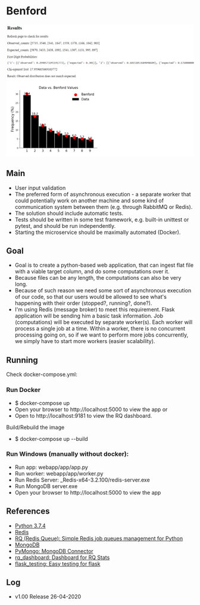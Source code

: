 # Benford

![mark](examples/example_1.png)

 ## Main

* User input validation
* The preferred form of asynchronous execution - a separate worker that could potentially work on another machine 
and some kind of communication system between them (e.g. through RabbitMQ or Redis).
* The solution should include automatic tests.
* Tests should be written in some test framework, e.g. built-in unittest or pytest, and should be run independently.
* Starting the microservice should be maximally automated (Docker).

## Goal

* Goal is to create a python-based web application, that can ingest flat file with a viable target column, and do some
computations over it.
* Because files can be any length, the computations can also be very long.
* Because of such reason we need some sort of asynchronous execution of our code, so that our users would be allowed to 
see what's happening with their order (stopped?, running?, done?).
* I'm using Redis (message broker) to meet this requirement. Flask application will be sending him a basic task 
information. Job (computations) will be executed by separate worker(s). Each worker will process a single job
at a time. Within a worker, there is no concurrent processing going on, so if we want to perform more jobs concurrently,
we simply have to start more workers (easier scalability).

## Running
Check docker-compose.yml:

### Run Docker
* $ docker-compose up
* Open your browser to http://localhost:5000 to view the app or 
* Open to http://localhost:9181 to view the RQ dashboard.

Build/Rebuild the image
* $ docker-compose up --build




### Run Windows (manually without docker):
* Run app: webapp/app/app.py
* Run worker: webapp/app/worker.py
* Run Redis Server: _Redis-x64-3.2.100/redis-server.exe
* Run MongoDB server.exe
* Open your browser to http://localhost:5000 to view the app



## References
* [Python 3.7.4](https://www.python.org/)
* [Redis](https://redis.io/)
* [RQ (Redis Queue): Simple Redis job queues management for Python](https://python-rq.org/)
* [MongoDB](https://www.mongodb.com/)
* [PyMongo: MongoDB Connector](https://pymongo.readthedocs.io/en/stable/)
* [rq_dashboard: Dashboard for RQ Stats](https://github.com/Parallels/rq-dashboard)
* [flask_testing: Easy testing for flask](https://pythonhosted.org/Flask-Testing/)

## Log
* v1.00 Release 26-04-2020